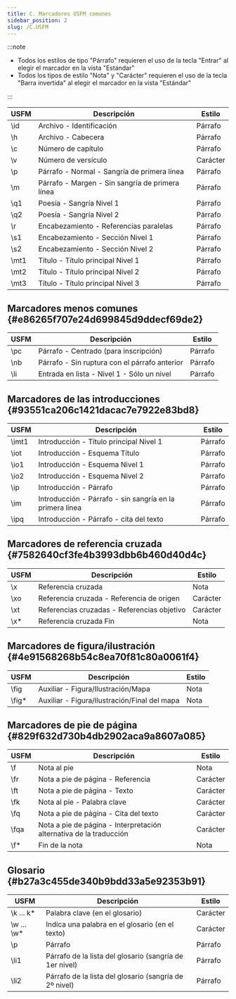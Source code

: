 ```yaml
---
title: C. Marcadores USFM comunes
sidebar_position: 2
slug: /C.USFM
---
```




:::note

- Todos los estilos de tipo "Párrafo" requieren el uso de la tecla "Entrar" al elegir el marcador en la vista "Estándar"
- Todos los tipos de estilo "Nota" y "Carácter" requieren el uso de la tecla "Barra invertida" al elegir el marcador en la vista "Estándar"

:::


| USFM  | Descripción                                     | Estilo   |
| ----- | ----------------------------------------------- | -------- |
| \id  | Archivo - Identificación                        | Párrafo  |
| \h   | Archivo - Cabecera                              | Párrafo  |
| \c   | Número de capítulo                              | Párrafo  |
| \v   | Número de versículo                             | Carácter |
| \p   | Párrafo - Normal - Sangría de primera línea     | Párrafo  |
| \m   | Párrafo - Margen - Sin sangría de primera línea | Párrafo  |
| \q1  | Poesía - Sangría Nivel 1                        | Párrafo  |
| \q2  | Poesía - Sangría Nivel 2                        | Párrafo  |
| \r   | Encabezamiento - Referencias paralelas          | Párrafo  |
| \s1  | Encabezamiento - Sección Nivel 1                | Párrafo  |
| \s2  | Encabezamiento - Sección Nivel 2                | Párrafo  |
| \mt1 | Título - Título principal Nivel 1               | Párrafo  |
| \mt2 | Título - Título principal Nivel 2               | Párrafo  |
| \mt3 | Título - Título principal Nivel 3               | Párrafo  |


## Marcadores menos comunes {#e86265f707e24d699845d9ddecf69de2}


| USFM | Descripción                                   | Estilo  |
| ---- | --------------------------------------------- | ------- |
| \pc | Párrafo - Centrado (para inscripción)         | Párrafo |
| \nb | Párrafo - Sin ruptura con el párrafo anterior | Párrafo |
| \li | Entrada en lista - Nivel 1 - Sólo un nivel    | Párrafo |


## Marcadores de las introducciones {#93551ca206c1421dacac7e7922e83bd8}


| USFM   | Descripción                                              | Estilo  |
| ------ | -------------------------------------------------------- | ------- |
| \imt1 | Introducción - Título principal Nivel 1                  | Párrafo |
| \iot  | Introducción - Esquema Título                            | Párrafo |
| \io1  | Introducción - Esquema Nivel 1                           | Párrafo |
| \io2  | Introducción - Esquema Nivel 2                           | Párrafo |
| \ip   | Introducción - Párrafo                                   | Párrafo |
| \im   | Introducción - Párrafo - sin sangría en la primera línea | Párrafo |
| \ipq  | Introducción - Párrafo - cita del texto                  | Párrafo |


## Marcadores de referencia cruzada {#7582640cf3fe4b3993dbb6b460d40d4c}


| USFM | Descripción                                 | Estilo   |
| ---- | ------------------------------------------- | -------- |
| \x  | Referencia cruzada                          | Nota     |
| \xo | Referencia cruzada - Referencia de origen   | Carácter |
| \xt | Referencias cruzadas - Referencias objetivo | Carácter |
| \x* | Referencia cruzada Fin                      | Nota     |


## Marcadores de figura/ilustración {#4e91568268b54c8ea70f81c80a0061f4}


| USFM   | Descripción                                  | Estilo |
| ------ | -------------------------------------------- | ------ |
| \fig  | Auxiliar - Figura/Ilustración/Mapa           | Nota   |
| \fig* | Auxiliar - Figura/Ilustración/Final del mapa | Nota   |


## Marcadores de pie de página {#829f632d730b4db2902aca9a8607a085}


| USFM  | Descripción                                                        | Estilo   |
| ----- | ------------------------------------------------------------------ | -------- |
| \f   | Nota al pie                                                        | Nota     |
| \fr  | Nota a pie de página - Referencia                                  | Carácter |
| \ft  | Nota a pie de página - Texto                                       | Carácter |
| \fk  | Nota al pie - Palabra clave                                        | Carácter |
| \fq  | Nota a pie de página - Cita del texto                              | Carácter |
| \fqa | Nota a pie de página - Interpretación alternativa de la traducción | Carácter |
| \f*  | Fin de la nota                                                     | Nota     |


## Glosario {#b27a3c455de340b9bdd33a5e92353b91}


| USFM       | Descripción                                             | Estilo   |
| ---------- | ------------------------------------------------------- | -------- |
| \k ... k* | Palabra clave (en el glosario)                          | Carácter |
| \w … \w* | Indica una palabra en el glosario (en el texto)         | Carácter |
| \p        | Párrafo                                                 | Párrafo  |
| \li1      | Párrafo de la lista del glosario (sangría de 1er nivel) | Párrafo  |
| \li2      | Párrafo de la lista del glosario (sangría de 2º nivel)  | Párrafo  |


